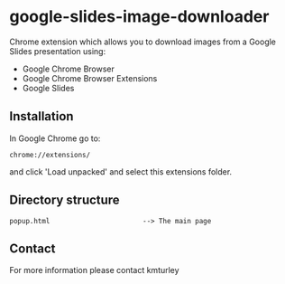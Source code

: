 # google-slides-image-downloader

Chrome extension which allows you to download images from a Google Slides presentation using:
* Google Chrome Browser
* Google Chrome Browser Extensions
* Google Slides

## Installation

In Google Chrome go to:

    chrome://extensions/

and click 'Load unpacked' and select this extensions folder.


## Directory structure

    popup.html                       --> The main page


## Contact

For more information please contact kmturley
